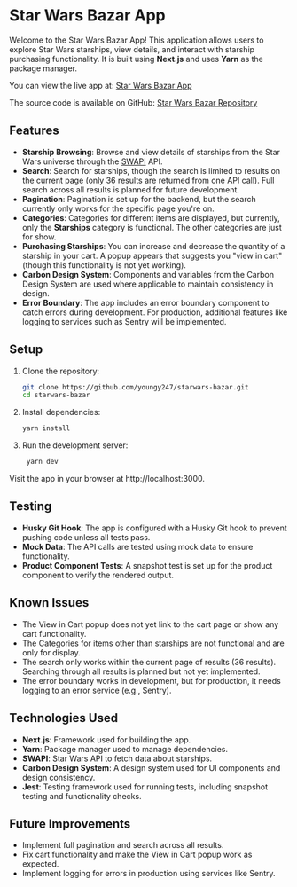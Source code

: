 # Star Wars Bazar App

Welcome to the Star Wars Bazar App! This application allows users to explore Star Wars starships, view details, and interact with starship purchasing functionality. It is built using **Next.js** and uses **Yarn** as the package manager.

You can view the live app at: [Star Wars Bazar App](https://starwars-bazar.vercel.app/)

The source code is available on GitHub: [Star Wars Bazar Repository](https://github.com/youngy247/starwars-bazar)

## Features

- **Starship Browsing**: Browse and view details of starships from the Star Wars universe through the [SWAPI](https://swapi.dev/) API.
- **Search**: Search for starships, though the search is limited to results on the current page (only 36 results are returned from one API call). Full search across all results is planned for future development.
- **Pagination**: Pagination is set up for the backend, but the search currently only works for the specific page you're on.
- **Categories**: Categories for different items are displayed, but currently, only the **Starships** category is functional. The other categories are just for show.
- **Purchasing Starships**: You can increase and decrease the quantity of a starship in your cart. A popup appears that suggests you "view in cart" (though this functionality is not yet working).
- **Carbon Design System**: Components and variables from the Carbon Design System are used where applicable to maintain consistency in design.
- **Error Boundary**: The app includes an error boundary component to catch errors during development. For production, additional features like logging to services such as Sentry will be implemented.

## Setup

1. Clone the repository:

      ```bash
      git clone https://github.com/youngy247/starwars-bazar.git
      cd starwars-bazar
      ```

2. Install dependencies:

     ```bash
     yarn install
     ```

3. Run the development server:

     ```bash
      yarn dev
     ```

Visit the app in your browser at http://localhost:3000.

## Testing

- **Husky Git Hook**: The app is configured with a Husky Git hook to prevent pushing code unless all tests pass.
- **Mock Data**: The API calls are tested using mock data to ensure functionality.
- **Product Component Tests**: A snapshot test is set up for the product component to verify the rendered output.

## Known Issues

- The View in Cart popup does not yet link to the cart page or show any cart functionality.
- The Categories for items other than starships are not functional and are only for display.
- The search only works within the current page of results (36 results). Searching through all results is planned but not yet implemented.
- The error boundary works in development, but for production, it needs logging to an error service (e.g., Sentry).

## Technologies Used

- **Next.js**: Framework used for building the app.
- **Yarn**: Package manager used to manage dependencies.
- **SWAPI**: Star Wars API to fetch data about starships.
- **Carbon Design System**: A design system used for UI components and design consistency.
- **Jest**: Testing framework used for running tests, including snapshot testing and functionality checks.

## Future Improvements

- Implement full pagination and search across all results.
- Fix cart functionality and make the View in Cart popup work as expected.
- Implement logging for errors in production using services like Sentry.
